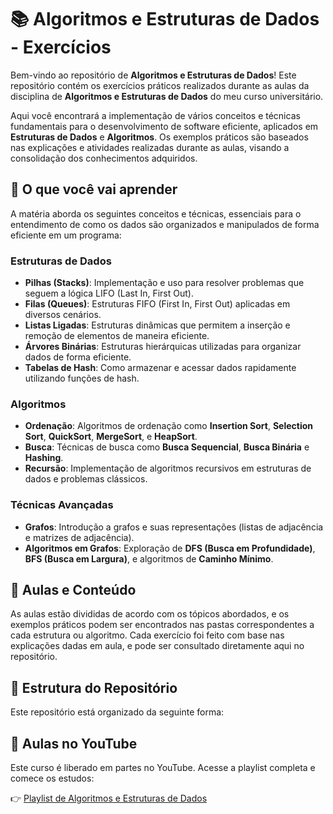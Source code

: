 # 📚 Algoritmos e Estruturas de Dados - Exercícios

Bem-vindo ao repositório de **Algoritmos e Estruturas de Dados**! Este repositório contém os exercícios práticos realizados durante as aulas da disciplina de **Algoritmos e Estruturas de Dados** do meu curso universitário.

Aqui você encontrará a implementação de vários conceitos e técnicas fundamentais para o desenvolvimento de software eficiente, aplicados em **Estruturas de Dados** e **Algoritmos**. Os exemplos práticos são baseados nas explicações e atividades realizadas durante as aulas, visando a consolidação dos conhecimentos adquiridos.

## 🧠 O que você vai aprender

A matéria aborda os seguintes conceitos e técnicas, essenciais para o entendimento de como os dados são organizados e manipulados de forma eficiente em um programa:

### Estruturas de Dados
- **Pilhas (Stacks)**: Implementação e uso para resolver problemas que seguem a lógica LIFO (Last In, First Out).
- **Filas (Queues)**: Estruturas FIFO (First In, First Out) aplicadas em diversos cenários.
- **Listas Ligadas**: Estruturas dinâmicas que permitem a inserção e remoção de elementos de maneira eficiente.
- **Árvores Binárias**: Estruturas hierárquicas utilizadas para organizar dados de forma eficiente.
- **Tabelas de Hash**: Como armazenar e acessar dados rapidamente utilizando funções de hash.

### Algoritmos
- **Ordenação**: Algoritmos de ordenação como **Insertion Sort**, **Selection Sort**, **QuickSort**, **MergeSort**, e **HeapSort**.
- **Busca**: Técnicas de busca como **Busca Sequencial**, **Busca Binária** e **Hashing**.
- **Recursão**: Implementação de algoritmos recursivos em estruturas de dados e problemas clássicos.

### Técnicas Avançadas
- **Grafos**: Introdução a grafos e suas representações (listas de adjacência e matrizes de adjacência).
- **Algoritmos em Grafos**: Exploração de **DFS (Busca em Profundidade)**, **BFS (Busca em Largura)**, e algoritmos de **Caminho Mínimo**.

## 🔗 Aulas e Conteúdo

As aulas estão divididas de acordo com os tópicos abordados, e os exemplos práticos podem ser encontrados nas pastas correspondentes a cada estrutura ou algoritmo. Cada exercício foi feito com base nas explicações dadas em aula, e pode ser consultado diretamente aqui no repositório.

## 📂 Estrutura do Repositório

Este repositório está organizado da seguinte forma:



## 🔗 Aulas no YouTube

Este curso é liberado em partes no YouTube. Acesse a playlist completa e comece os estudos:

👉 [Playlist de Algoritmos e Estruturas de Dados](https://www.youtube.com/playlist?list=PL2Gfd4iY-8AV9f5Bmc8qMWrK8icFFfCI7)



